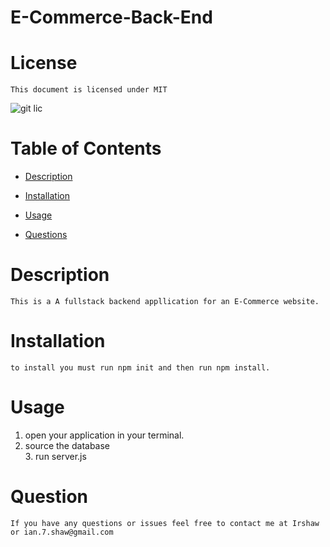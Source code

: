 # E-Commerce-Back-End

# License
    This document is licensed under MIT
 ![git lic](http://img.shields.io/badge/license-MIT-red)

# Table of Contents
- [Description](#description)
- [Installation](#installation)
- [Usage](#usage)

- [Questions](#question)
    
# Description
    This is a A fullstack backend appllication for an E-Commerce website.
# Installation
    to install you must run npm init and then run npm install. 
    
# Usage
   1. open your application in your terminal.
   2.  source the database  
    3. run server.js 
    
    
# Question
    If you have any questions or issues feel free to contact me at Irshaw or ian.7.shaw@gmail.com

    